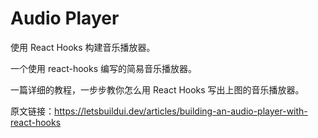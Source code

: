 # Audio Player

使用 React Hooks 构建音乐播放器。

一个使用 react-hooks 编写的简易音乐播放器。

一篇详细的教程，一步步教你怎么用 React Hooks 写出上图的音乐播放器。

原文链接：<https://letsbuildui.dev/articles/building-an-audio-player-with-react-hooks>
